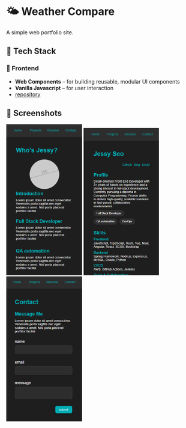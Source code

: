 # 🌤️ Weather Compare

A simple web portfolio site.

## 🧰 Tech Stack

### 🚀 Frontend

- **Web Components** – for building reusable, modular UI components
- **Vanilla Javascript** – for user interaction
- [repository](https://github.com/JessySeo9955/web_portfolio)

## 📸 Screenshots
<img width="40%" src="https://raw.githubusercontent.com/JessySeo9955/web_portfolio/main/.github/images/home.png" />
<img width="40%" src="https://raw.githubusercontent.com/JessySeo9955/web_portfolio/main/.github/images/resume.png" />
<img width="40%" src="https://raw.githubusercontent.com/JessySeo9955/web_portfolio/main/.github/images/contact.png" />